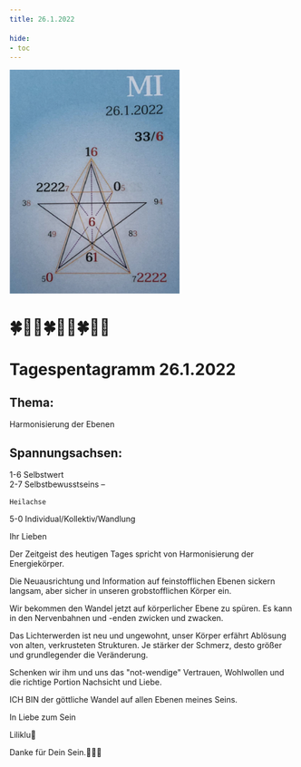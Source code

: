 ```yaml
---
title: 26.1.2022

hide:
- toc
---
```


<style>
img {
  width: 300px;
  max-width: 99%
}
</style>

![](../../img/2022-01.26.png)


# 🍀🦋💚🍀🦋💚🍀🦋💚

# Tagespentagramm 26.1.2022

## Thema:
Harmonisierung der Ebenen


## Spannungsachsen:
1-6 Selbstwert  
2-7 Selbstbewusstseins –
  
    Heilachse   
5-0 Individual/Kollektiv/Wandlung  





Ihr Lieben

Der Zeitgeist des heutigen Tages spricht von Harmonisierung der Energiekörper.

Die Neuausrichtung und Information auf feinstofflichen Ebenen sickern langsam, aber sicher in unseren grobstofflichen Körper ein.

Wir bekommen den Wandel jetzt auf körperlicher Ebene zu spüren. Es kann in den Nervenbahnen und -enden zwicken und zwacken.

Das Lichterwerden ist neu und ungewohnt, unser Körper erfährt Ablösung von alten, verkrusteten Strukturen. Je stärker der Schmerz, desto größer und grundlegender die Veränderung.

Schenken wir ihm und uns das "not-wendige" Vertrauen, Wohlwollen und die richtige Portion Nachsicht und Liebe.

ICH BIN der göttliche Wandel auf allen Ebenen meines Seins.

In Liebe zum Sein

Liliklu🦋


Danke für Dein Sein.🧚💕🌸
